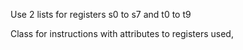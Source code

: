 Use 2 lists for registers s0 to s7 and t0 to t9

Class for instructions with attributes to registers used, 
